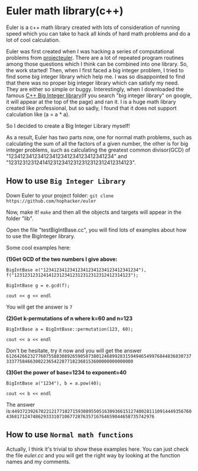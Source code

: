Euler math library(c++)
========


Euler is a c++ math library created with lots of consideration of running speed which you can take to hack all kinds of hard math problems and do a lot of cool calculation.


Euler was first created when I was hacking a series of computational problems from 
[projecteuler](http://projecteuler.net/). There are a lot of repeated program routines among those questions which I think can be combined into one library. So, the work started!
Then, when I first faced a big integer problem, I tried to find some big integer library which help me. I was so disappointed to find that there was no proper big integer library which can satisfy my need. They are either so simple or buggy. Interestingly, when I downloaded the famous [C++ Big Integer library](https://mattmccutchen.net/bigint/)(If you search "big integer library" on google, it will appear at the top of the page) and ran it. I is a huge math library created like professional, but so sadly, I found that it does not support calculation like (a = a * a).

So I decided to create a Big Integer Library myself!

As a result, Euler has two parts now, one for normal math problems, such as calculating the sum of all the factors of a given number, the other is for big integer problems, such as calculating the greatest common divisor(GCD) of "123412341234123412341234123412341234"  and "12312312312414123123412312312312312412314123".

How to use `Big Integer Library`
------------
Down Euler to your project folder: `git clone https://github.com/hophacker/euler`
 
Now, make it! `make` and then all the objects and targets will appear in the folder "lib".

Open the file "testBigIntBase.cc", you will find lots of examples about how to use the BigInteger library.

Some cool examples here:

**(1)Get GCD of the two numbers I give above:**

```BigIntBase e("123412341234123412341234123412341234"), f("12312312312414123123412312312312312412314123");```

`BigIntBase g = e.gcd(f);`

`cout << g << endl`

You will get the answer is `7`

**(2)Get k-permutations of n where k=60 and n=123**

`BigIntBase a = BigIntBase::permutation(123, 60);`

`cout << a << endl`

Don't be hesitate, try it now and you will get the answer `6126426623277607558830892659050738012468992831594946549976844836830737333775846630022365422877182368153600000000000000`

**(3)Get the power of base=1234 to exponent=40**

`BigIntBase a("1234"), b = a.pow(40);`

`cout << b << endl`


The answer is:`4493723926702212177102715930895505163093661512740028111091444935676043681712474862933310710677287635716764659044658735742976`



How to use `Normal math functions`
------------
Actually, I think it's trivial to show these examples here. You can just check the file *euler.cc* and you will get the right way by looking at the function names and my comments.



